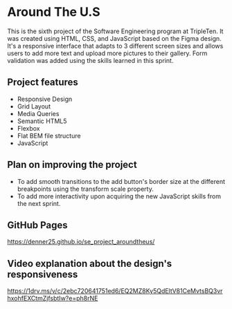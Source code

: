 # Around The U.S

This is the sixth project of the Software Engineering program at TripleTen. It was created using HTML, CSS, and JavaScript based on the Figma design. It's a responsive interface that adapts to 3 different screen sizes and allows users to add more text and upload more pictures to their gallery. Form validation
was added using the skills learned in this sprint.

## Project features

- Responsive Design
- Grid Layout
- Media Queries
- Semantic HTML5
- Flexbox
- Flat BEM file structure
- JavaScript

## Plan on improving the project

- To add smooth transitions to the add button's border size at the different breakpoints using the transform scale property.
- To add more interactivity upon acquiring the new JavaScript skills from the next sprint.

## GitHub Pages

https://denner25.github.io/se_project_aroundtheus/

## Video explanation about the design's responsiveness

https://1drv.ms/v/c/2ebc720641751ed6/EQ2MZ8Ky5QdEltV81CeMvtsBQ3vrhxohfEXCtmZjfsbtIw?e=ph8rNE
